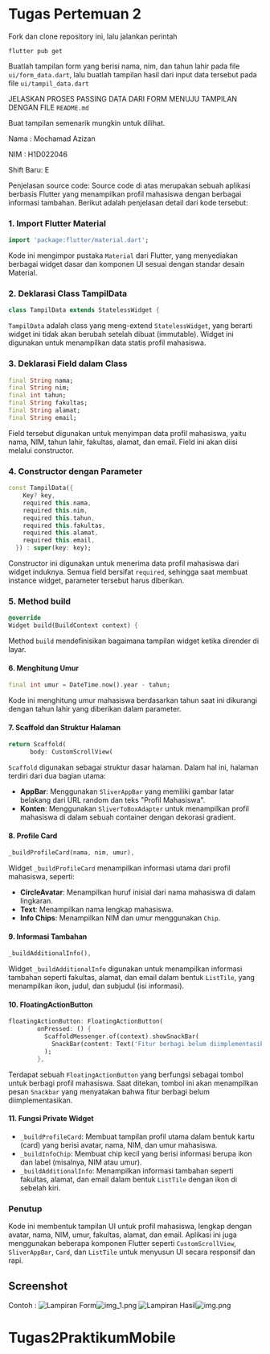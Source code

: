 # Tugas Pertemuan 2

Fork dan clone repository ini, lalu jalankan perintah 
```
flutter pub get
```
Buatlah tampilan form yang berisi nama, nim, dan tahun lahir pada file `ui/form_data.dart`, lalu buatlah tampilan hasil dari input data tersebut pada file `ui/tampil_data.dart`

JELASKAN PROSES PASSING DATA DARI FORM MENUJU TAMPILAN DENGAN FILE `README.md`

Buat tampilan semenarik mungkin untuk dilihat.


Nama : Mochamad Azizan

NIM : H1D022046

Shift Baru: E

Penjelasan source code:
Source code di atas merupakan sebuah aplikasi berbasis Flutter yang menampilkan profil mahasiswa dengan berbagai informasi tambahan. Berikut adalah penjelasan detail dari kode tersebut:

### 1. **Import Flutter Material**
```dart
import 'package:flutter/material.dart';
```
Kode ini mengimpor pustaka `Material` dari Flutter, yang menyediakan berbagai widget dasar dan komponen UI sesuai dengan standar desain Material.

### 2. **Deklarasi Class TampilData**
```dart
class TampilData extends StatelessWidget {
```
`TampilData` adalah class yang meng-extend `StatelessWidget`, yang berarti widget ini tidak akan berubah setelah dibuat (immutable). Widget ini digunakan untuk menampilkan data statis profil mahasiswa.

### 3. **Deklarasi Field dalam Class**
```dart
final String nama;
final String nim;
final int tahun;
final String fakultas;
final String alamat;
final String email;
```
Field tersebut digunakan untuk menyimpan data profil mahasiswa, yaitu nama, NIM, tahun lahir, fakultas, alamat, dan email. Field ini akan diisi melalui constructor.

### 4. **Constructor dengan Parameter**
```dart
const TampilData({
    Key? key,
    required this.nama,
    required this.nim,
    required this.tahun,
    required this.fakultas,
    required this.alamat,
    required this.email,
  }) : super(key: key);
```
Constructor ini digunakan untuk menerima data profil mahasiswa dari widget induknya. Semua field bersifat `required`, sehingga saat membuat instance widget, parameter tersebut harus diberikan.

### 5. **Method build**
```dart
@override
Widget build(BuildContext context) {
```
Method `build` mendefinisikan bagaimana tampilan widget ketika dirender di layar.

#### 6. **Menghitung Umur**
```dart
final int umur = DateTime.now().year - tahun;
```
Kode ini menghitung umur mahasiswa berdasarkan tahun saat ini dikurangi dengan tahun lahir yang diberikan dalam parameter.

#### 7. **Scaffold dan Struktur Halaman**
```dart
return Scaffold(
      body: CustomScrollView(
```
`Scaffold` digunakan sebagai struktur dasar halaman. Dalam hal ini, halaman terdiri dari dua bagian utama:
- **AppBar**: Menggunakan `SliverAppBar` yang memiliki gambar latar belakang dari URL random dan teks "Profil Mahasiswa".
- **Konten**: Menggunakan `SliverToBoxAdapter` untuk menampilkan profil mahasiswa di dalam sebuah container dengan dekorasi gradient.

#### 8. **Profile Card**
```dart
_buildProfileCard(nama, nim, umur),
```
Widget `_buildProfileCard` menampilkan informasi utama dari profil mahasiswa, seperti:
- **CircleAvatar**: Menampilkan huruf inisial dari nama mahasiswa di dalam lingkaran.
- **Text**: Menampilkan nama lengkap mahasiswa.
- **Info Chips**: Menampilkan NIM dan umur menggunakan `Chip`.

#### 9. **Informasi Tambahan**
```dart
_buildAdditionalInfo(),
```
Widget `_buildAdditionalInfo` digunakan untuk menampilkan informasi tambahan seperti fakultas, alamat, dan email dalam bentuk `ListTile`, yang menampilkan ikon, judul, dan subjudul (isi informasi).

#### 10. **FloatingActionButton**
```dart
floatingActionButton: FloatingActionButton(
        onPressed: () {
          ScaffoldMessenger.of(context).showSnackBar(
            SnackBar(content: Text('Fitur berbagi belum diimplementasikan')),
          );
        },
```
Terdapat sebuah `FloatingActionButton` yang berfungsi sebagai tombol untuk berbagi profil mahasiswa. Saat ditekan, tombol ini akan menampilkan pesan `Snackbar` yang menyatakan bahwa fitur berbagi belum diimplementasikan.

#### 11. **Fungsi Private Widget**
- `_buildProfileCard`: Membuat tampilan profil utama dalam bentuk kartu (card) yang berisi avatar, nama, NIM, dan umur mahasiswa.
- `_buildInfoChip`: Membuat chip kecil yang berisi informasi berupa ikon dan label (misalnya, NIM atau umur).
- `_buildAdditionalInfo`: Menampilkan informasi tambahan seperti fakultas, alamat, dan email dalam bentuk `ListTile` dengan ikon di sebelah kiri.

### Penutup
Kode ini membentuk tampilan UI untuk profil mahasiswa, lengkap dengan avatar, nama, NIM, umur, fakultas, alamat, dan email. Aplikasi ini juga menggunakan beberapa komponen Flutter seperti `CustomScrollView`, `SliverAppBar`, `Card`, dan `ListTile` untuk menyusun UI secara responsif dan rapi.
## Screenshot
Contoh :
![Lampiran Form](form.png)![img_1.png](img_1.png)
![Lampiran Hasil](hasil.png)![img.png](img.png)
# Tugas2PraktikumMobile
